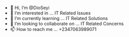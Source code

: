 - 👋 Hi, I’m @DioSeyi
- 👀 I’m interested in ... IT Related Issues
- 🌱 I’m currently learning ... IT Related Solutions
- 💞️ I’m looking to collaborate on ... IT Related Concerns
- 📫 How to reach me ... +2347063989071

<!---
DioSeyi/DioSeyi is a ✨ special ✨ repository because its `README.md` (this file) appears on your GitHub profile.
You can click the Preview link to take a look at your changes.
--->
